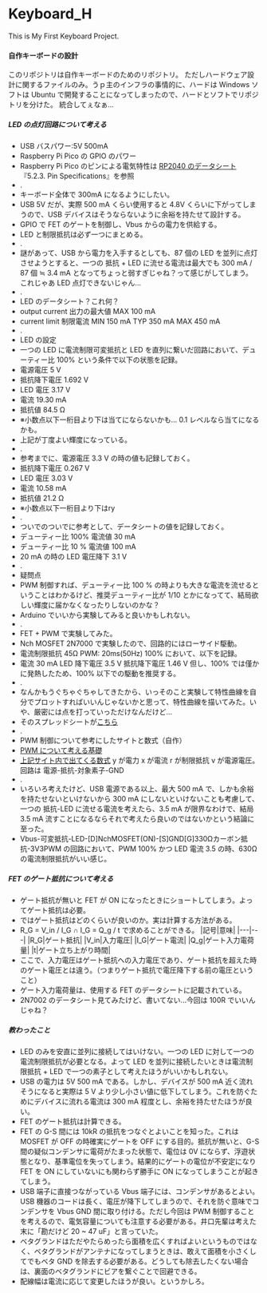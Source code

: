 # Keyboard_H
This is My First Keyboard Project.

#### 自作キーボードの設計
このリポジトリは自作キーボードのためのリポジトリ。
ただしハードウェア設計に関するファイルのみ。うｐ主のインフラの事情的に、ハードは Windows ソフトは Ubuntu で開発することになってしまったので、ハードとソフトでリポジトリを分けた。
統合してぇなぁ...

##### LED の点灯回路について考える
- USB バスパワー:5V 500mA
- Raspberry Pi Pico の GPIO のパワー
- Raspberry Pi Pico のピンによる電気特性は [RP2040 のデータシート](https://datasheets.raspberrypi.org/rp2040/rp2040-datasheet.pdf) 『5.2.3. Pin Specifications』を参照
- .
- キーボード全体で 300mA になるようにしたい。
- USB 5V だが、実際 500 mA くらい使用すると 4.8V くらいに下がってしまうので、USB デバイスはそうならないように余裕を持たせて設計する。
- GPIO で FET のゲートを制御し、Vbus からの電力を供給する。
- LED と制限抵抗は必ず一つにまとめる。
- .
- 謎があって、USB から電力を入手するとしても、87 個の LED を並列に点灯させようとすると、一つの 抵抗 + LED に流せる電流は最大でも 300 mA / 87 個 ≒ 3.4 mA となってちょっと弱すぎじゃね？って感じがしてしまう。これじゃあ LED 点灯できないじゃん...
- .
- LED のデータシート？これ何？
- output current 出力の最大値 MAX 100 mA
- current limit 制限電流 MIN 150 mA TYP 350 mA MAX 450 mA
- .
- LED の設定
- 一つの LED に電流制限可変抵抗と LED を直列に繋いだ回路において、デューティー比 100% という条件で以下の状態を記録。
- 電源電圧 5 V
- 抵抗降下電圧 1.692 V
- LED 電圧 3.17 V
- 電流 19.30 mA
- 抵抗値 84.5 Ω
- ※小数点以下一桁目より下は当てにならないかも... 0.1 レベルなら当てになるかも。
- 上記が丁度よい輝度になっている。
- .
- 参考までに、電源電圧 3.3 V の時の値も記録しておく。
- 抵抗降下電圧 0.267 V
- LED 電圧 3.03 V
- 電流 10.58 mA
- 抵抗値 21.2 Ω
- ※小数点以下一桁目より下はry
- .
- ついでのついでに参考として、データシートの値を記録しておく。
- デューティー比 100% 電流値  30 mA
- デューティー比 10 % 電流値 100 mA
- 20 mA の時の LED 電圧降下 3.1 V
- .
- 疑問点
- PWM 制御すれば、デューティー比 100 % の時よりも大きな電流を流せるということはわかるけど、推奨デューティー比が 1/10 とかになってて、結局欲しい輝度に届かなくなったりしないのかな？
- Arduino でいいから実験してみると良いかもしれない。
- .
- FET + PWM で実験してみた。
- Nch MOSFET 2N7000 で実験したので、回路的にはローサイド駆動。
- 電流制限抵抗 45Ω PWM: 20ms(50Hz) 100% において、以下を記録。
- 電流 30 mA LED 降下電圧 3.5 V 抵抗降下電圧 1.46 V 但し、100% では僅かに発熱したため、100% 以下での駆動を推奨する。
- .
- なんかもうぐちゃぐちゃしてきたから、いっそのこと実験して特性曲線を自分でプロットすればいいんじゃないかと思って、特性曲線を描いてみた。いや、厳密には点を打っていっただけなんだけど...
- そのスプレッドシートが[こちら](https://docs.google.com/spreadsheets/d/14N7y58BiVdMig64xLq-WeDRAnExjTIeJXDbpEm-JDAk/edit?usp=sharing)
- .
- PWM 制御について参考にしたサイトと数式（自作）
- [PWM について考える基礎](https://www.sist.ac.jp/club/mcf/Umeta_lecture/PWM.html)
- [上記サイト内で出てくる数式](https://www.geogebra.org/m/sed2b5tw) y が電力 x が電流 r が制限抵抗 v が電源電圧。回路は 電源-抵抗-対象素子-GND
- .
- いろいろ考えたけど、USB 電源である以上、最大 500 mA で、しかも余裕を持たせないといけないから 300 mA にしないといけないことも考慮して、一つの 抵抗-LED に流せる電流を考えたら、3.5 mA が限界なわけで、結局 3.5 mA 流すことになるならそれで考えたら良いのではないかという結論に至った。
- Vbus-可変抵抗-LED-[D]NchMOSFET(ON)-[S]GND[G]330Ωカーボン抵抗-3V3PWM の回路において、PWM 100% かつ LED 電流 3.5 の時、630Ω の電流制限抵抗がいい感じ。

##### FET のゲート抵抗について考える
- ゲート抵抗が無いと FET が ON になったときにショートしてしまう。よってゲート抵抗は必要。
- ではゲート抵抗はどのくらいが良いのか。実は計算する方法がある。
- R_G = V_in / I_G ∩ I_G = Q_g / t で求めることができる。
|記号|意味|
|---|---|
|R_G|ゲート抵抗|
|V_in|入力電圧|
|I_G|ゲート電流|
|Q_g|ゲート入力電荷量|
|t|ゲート立ち上がり時間|
- ここで、入力電圧はゲート抵抗への入力電圧であり、ゲート抵抗を超えた時のゲート電圧とは違う。（つまりゲート抵抗で電圧降下する前の電圧ということ）
- ゲート入力電荷量は、使用する FET のデータシートに記載されている。
- 2N7002 のデータシート見てみたけど、書いてない...今回は 100R でいいんじゃね？

##### 教わったこと
- LED のみを安直に並列に接続してはいけない。一つの LED に対して一つの電流制限抵抗が必要となる。よって LED を並列に接続したいときは電流制限抵抗 + LED で一つの素子として考えたほうがいいかもしれない。
- USB の電力は 5V 500 mA である。しかし、デバイスが 500 mA 近く流れそうになると実際は 5 V より少し小さい値に低下してしまう。これを防ぐためにデバイスに流れる電流は 300 mA 程度とし、余裕を持たせたほうが良い。
- FET のゲート抵抗は計算できる。
- FET の G-S 間には 10kR の抵抗をつなぐとよいことを知った。これは MOSFET が OFF の時確実にゲートを OFF にする目的。抵抗が無いと、G-S 間の疑似コンデンサに電荷がたまった状態で、電位は 0V にならず、浮遊状態となり、基準電位を失ってしまう。結果的にゲートの電位が不安定になり FET を ON にしていないにも関わらず勝手に ON になってしまうことが起きてしまう。
- USB 端子に直接つながっている Vbus 端子には、コンデンサがあるとよい。USB 機器のコードは長く、電圧が降下してしまうので、それを防ぐ意味でコンデンサを Vbus GND 間に取り付ける。ただし今回は PWM 制御することを考えるので、電気容量についても注意する必要がある。井口先輩は考えた末に「勘だけど 20 ~ 47 uF」と言っていた。
- ベタグランドはただやたらめったら面積を広くすればよいというものではなく、ベタグランドがアンテナになってしまうときは、敢えて面積を小さくしてでもベタ GND を除去する必要がある。どうしても除去したくない場合は、裏面のベタグランドにビアを繋ぐことで回避できる。
- 配線幅は電流に応じて変更したほうが良い。というかしろ。
